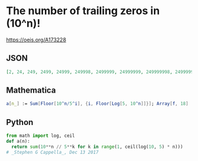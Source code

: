 # The number of trailing zeros in \(10^n\)\!
https://oeis.org/A173228
## JSON
```JSON
[2, 24, 249, 2499, 24999, 249998, 2499999, 24999999, 249999998, 2499999997, 24999999997, 249999999997, 2499999999997, 24999999999998, 249999999999997, 2499999999999996, 24999999999999995, 249999999999999995, 2499999999999999995, 24999999999999999996]
```
## Mathematica
```Mathematica
a[n_] := Sum[Floor[10^n/5^i], {i, Floor[Log[5, 10^n]]}]; Array[f, 18] (* edited by _Robert G. Wilson v_, Jul 22 2012 *)
```
## Python
```Python
from math import log, ceil
def a(n):
  return sum(10**n // 5**k for k in range(1, ceil(log(10, 5) * n)))
# _Stephen G Cappella_, Dec 13 2017
```
